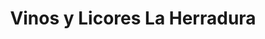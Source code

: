 ---
title: "Vinos y Licores La Herradura"
url: /san-andres-cholula/vinos-y-licores-la-herradura/
shop: supermercado
---